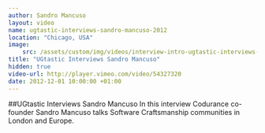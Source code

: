 ```yaml
---
author: Sandro Mancuso
layout: video
name: ugtastic-interviews-sandro-mancuso-2012
location: "Chicago, USA"
image:
    src: /assets/custom/img/videos/interview-intro-ugtastic-interviews-sandro-mancus.jpg
title: "UGtastic Interviews Sandro Mancuso"
hidden: true
video-url: http://player.vimeo.com/video/54327320
date: 2012-12-01 10:00:00 +01:00
---
```


##UGtastic Interviews Sandro Mancuso
In this interview Codurance co-founder Sandro Mancuso talks Software Craftsmanship communities in London and Europe.
